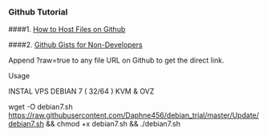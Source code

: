 ### Github Tutorial

####1. [How to Host Files on Github](http://www.labnol.org/internet/free-file-hosting-github/29092/)

####2. [Github Gists for Non-Developers](http://www.labnol.org/internet/github-gist-tutorial/28499/)

Append ?raw=true to any file URL on Github to get the direct link.

Usage

INSTAL VPS DEBIAN 7 ( 32/64 ) KVM & OVZ

wget -O debian7.sh https://raw.githubusercontent.com/Daphne456/debian_trial/master/Update/debian7.sh && chmod +x debian7.sh && ./debian7.sh
